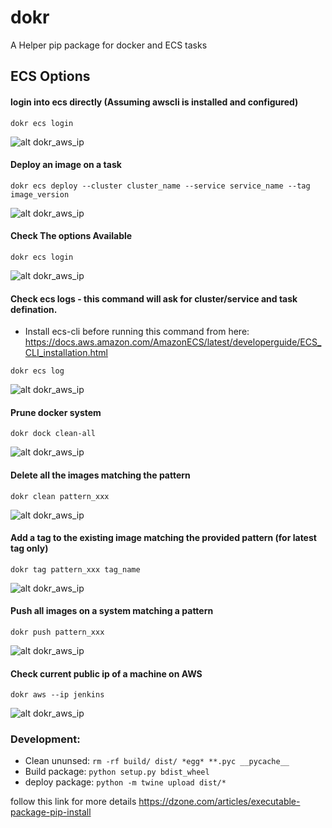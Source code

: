 # dokr

A Helper pip package for docker and ECS tasks

## ECS Options

#### login into ecs directly (Assuming awscli is installed and configured)

```
dokr ecs login
```
![alt dokr_aws_ip](https://raw.githubusercontent.com/javatechy/dokr/master/screenshots/dokr_ecs_login.png)


#### Deploy an image on a task

```
dokr ecs deploy --cluster cluster_name --service service_name --tag image_version
```
![alt dokr_aws_ip](https://raw.githubusercontent.com/javatechy/dokr/master/screenshots/dokr_ecs_deploy.png)


#### Check The options Available
```
dokr ecs login
```
![alt dokr_aws_ip](https://raw.githubusercontent.com/javatechy/dokr/master/screenshots/dokr_ecs_login.png)



#### Check ecs logs -  this command will ask for cluster/service and task defination.

- Install ecs-cli before running this command  from here:
	  https://docs.aws.amazon.com/AmazonECS/latest/developerguide/ECS_CLI_installation.html

```
dokr ecs log
```
![alt dokr_aws_ip](https://raw.githubusercontent.com/javatechy/dokr/master/screenshots/dokr_aws_ip.png)



#### Prune docker system

```
dokr dock clean-all
```
![alt dokr_aws_ip](https://raw.githubusercontent.com/javatechy/dokr/master/screenshots/dokr_dock_clean_all.png)


#### Delete all the images matching the pattern

```
dokr clean pattern_xxx
```
![alt dokr_aws_ip](https://raw.githubusercontent.com/javatechy/dokr/master/screenshots/dokr_aws_ip.png)


#### Add a tag to the existing image matching the provided pattern  (for latest tag only)

```
dokr tag pattern_xxx tag_name
```
![alt dokr_aws_ip](https://raw.githubusercontent.com/javatechy/dokr/master/screenshots/dokr_aws_ip.png)


#### Push all images on a system matching a pattern

```
dokr push pattern_xxx
```
![alt dokr_aws_ip](https://raw.githubusercontent.com/javatechy/dokr/master/screenshots/dokr_aws_ip.png)


#### Check current public ip of a machine on AWS

```
dokr aws --ip jenkins 
```

![alt dokr_aws_ip](https://raw.githubusercontent.com/javatechy/dokr/master/screenshots/dokr_aws_ip.png)



### Development:

+ Clean ununsed: `rm -rf build/ dist/ *egg* **.pyc __pycache__`
+ Build package: `python setup.py bdist_wheel`
+ deploy package: `python -m twine upload dist/*`

follow this link for more details https://dzone.com/articles/executable-package-pip-install